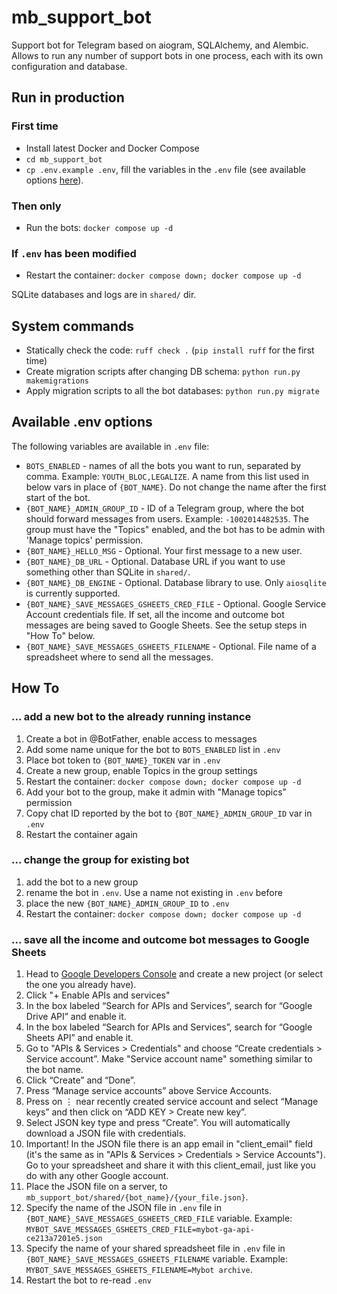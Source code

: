 
# mb_support_bot

Support bot for Telegram based on aiogram, SQLAlchemy, and Alembic. Allows to run any number of support bots in one process, each with its own configuration and database.

## Run in production

### First time

- Install latest Docker and Docker Compose
- `cd mb_support_bot`
- `cp .env.example .env`, fill the variables in the `.env` file (see available options [here](#available-env-options)).

### Then only

- Run the bots: `docker compose up -d`

### If `.env` has been modified

- Restart the container: `docker compose down; docker compose up -d`

SQLite databases and logs are in `shared/` dir.

## System commands

- Statically check the code: `ruff check .` (`pip install ruff` for the first time)
- Create migration scripts after changing DB schema: `python run.py makemigrations`
- Apply migration scripts to all the bot databases: `python run.py migrate`

## Available .env options

The following variables are available in `.env` file:
- `BOTS_ENABLED` - names of all the bots you want to run, separated by comma. Example: `YOUTH_BLOC,LEGALIZE`. A name from this list used in below vars in place of `{BOT_NAME}`. Do not change the name after the first start of the bot.
- `{BOT_NAME}_ADMIN_GROUP_ID` - ID of a Telegram group, where the bot should forward messages from users. Example: `-1002014482535`. The group must have the "Topics" enabled, and the bot has to be admin with 'Manage topics' permission.
- `{BOT_NAME}_HELLO_MSG` - Optional. Your first message to a new user.
- `{BOT_NAME}_DB_URL` - Optional. Database URL if you want to use something other than SQLite in `shared/`.
- `{BOT_NAME}_DB_ENGINE` - Optional. Database library to use. Only `aiosqlite` is currently supported.
- `{BOT_NAME}_SAVE_MESSAGES_GSHEETS_CRED_FILE` - Optional. Google Service Account credentials file. If set, all the income and outcome bot messages are being saved to Google Sheets. See the setup steps in "How To" below.
- `{BOT_NAME}_SAVE_MESSAGES_GSHEETS_FILENAME` - Optional. File name of a spreadsheet where to send all the messages.

## How To

### ... add a new bot to the already running instance

1. Create a bot in @BotFather, enable access to messages
1. Add some name unique for the bot to `BOTS_ENABLED` list in `.env`
1. Place bot token to `{BOT_NAME}_TOKEN` var in `.env`
1. Create a new group, enable Topics in the group settings
1. Restart the container: `docker compose down; docker compose up -d`
1. Add your bot to the group, make it admin with "Manage topics" permission
1. Copy chat ID reported by the bot to `{BOT_NAME}_ADMIN_GROUP_ID` var in `.env`
1. Restart the container again

### ... change the group for existing bot

1. add the bot to a new group
1. rename the bot in `.env`. Use a name not existing in `.env` before
1. place the new `{BOT_NAME}_ADMIN_GROUP_ID` to `.env`
1. Restart the container: `docker compose down; docker compose up -d`

### ... save all the income and outcome bot messages to Google Sheets

1. Head to [Google Developers Console](https://console.developers.google.com/) and create a new project (or select the one you already have).
1. Click "+ Enable APIs and services"
1. In the box labeled “Search for APIs and Services”, search for “Google Drive API” and enable it.
1. In the box labeled “Search for APIs and Services”, search for “Google Sheets API” and enable it.
1. Go to "APIs & Services > Credentials" and choose “Create credentials > Service account”. Make "Service account name" something similar to the bot name.
1. Click “Create” and “Done”.
1. Press “Manage service accounts” above Service Accounts.
1. Press on ⋮ near recently created service account and select “Manage keys” and then click on “ADD KEY > Create new key”.
1. Select JSON key type and press “Create”. You will automatically download a JSON file with credentials.
1. Important! In the JSON file there is an app email in "client_email" field (it's the same as in "APIs & Services > Credentials > Service Accounts"). Go to your spreadsheet and share it with this client_email, just like you do with any other Google account.
1. Place the JSON file on a server, to `mb_support_bot/shared/{bot_name}/{your_file.json}`.
1. Specify the name of the JSON file in `.env` file in `{BOT_NAME}_SAVE_MESSAGES_GSHEETS_CRED_FILE` variable. Example: `MYBOT_SAVE_MESSAGES_GSHEETS_CRED_FILE=mybot-ga-api-ce213a7201e5.json`
1. Specify the name of your shared spreadsheet file in `.env` file in `{BOT_NAME}_SAVE_MESSAGES_GSHEETS_FILENAME` variable. Example: `MYBOT_SAVE_MESSAGES_GSHEETS_FILENAME=Mybot archive`.
1. Restart the bot to re-read `.env`

